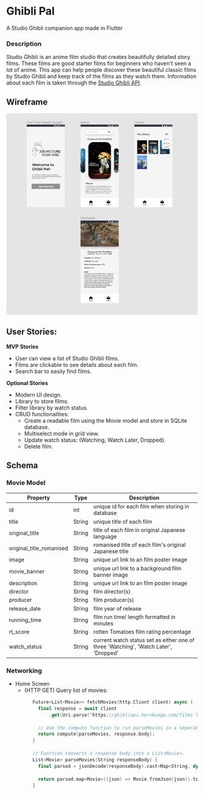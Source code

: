 # Ghibli Pal

A Studio Ghibli companion app made in Flutter

### Description
Studio Ghibli is an anime film studio that creates beautifully detailed story films. These films are good starter films for beginners who haven't seen a lot of anime. This app can help people discover these beautiful classic films by Studio Ghibli and keep track of the films as they watch them. Information about each film is taken through the [Studio Ghibli API](https://ghibliapi.herokuapp.com/).

## Wireframe
<img src="Digital Wireframe.png" width=600>


## User Stories: 
**MVP Stories**
- User can view a list of Studio Ghibli films.
- Films are clickable to see details about each film.
- Search bar to easily find films.

**Optional Stories**
- Modern UI design. 
- Library to store films.
- Filter library by watch status. 
- CRUD functionalities:
  - Create a readable film using the Movie model and store in SQLite database. 
  - Multiselect mode in grid view.
  - Update watch status: (Watching, Watch Later, Dropped).
  - Delete film.


## Schema 
### Movie Model
| Property  | Type | Description |
| ------------- | ------------- | -------------|
| id | int  | unique id for each film when storing in database |
| title | String  | unique title of each film |
| original_title | String  | title of each film in original Japanese language |
| original_title_romanised | String  | romanised title of each film's original Japanese title |
| image  | String  | unique url link to an film poster image |
| movie_banner  | String  | unique url link to a background film banner image |
| description  | String  | unique url link to an film poster image |
| director  | String  | film director(s) |
| producer  | String  | film producer(s) |
| release_date  | String  | film year of release |
| running_time  | String  | film run time/ length formatted in minutes|
| rt_score  | String  | rotten Tomatoes film rating percentage |
| watch_status  | String  | current watch status set as either one of three 'Watching', 'Watch Later', 'Dropped' |


### Networking
- Home Screen
  - (HTTP GET) Query list of movies:
     ```swift
        Future<List<Movie>> fetchMovies(http.Client client) async {
          final response = await client
              .get(Uri.parse('https://ghibliapi.herokuapp.com/films'));

          // Use the compute function to run parseMovies in a separate isolate.
          return compute(parseMovies, response.body);
        }

        // Function converts a response body into a List<Movie>.
        List<Movie> parseMovies(String responseBody) {
          final parsed = jsonDecode(responseBody).cast<Map<String, dynamic>>();

          return parsed.map<Movie>((json) => Movie.fromJson(json)).toList();
        }
     ```


